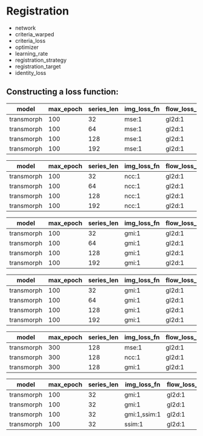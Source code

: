 # Registration

- network
- criteria_warped
- criteria_loss
- optimizer
- learning_rate
- registration_strategy
- registration_target
- identity_loss

## Constructing a loss function:

| model      | max_epoch | series_len | img_loss_fn | flow_loss_fn | target | data_mod |
|------------|-----------|:-----------|-------------|--------------|--------|----------|
| transmorph | 100       | 32         | mse:1       | gl2d:1       | last   | norm     |
| transmorph | 100       | 64         | mse:1       | gl2d:1       | last   | norm     |
| transmorph | 100       | 128        | mse:1       | gl2d:1       | last   | norm     |
| transmorph | 100       | 192        | mse:1       | gl2d:1       | last   | norm     |

| model      | max_epoch | series_len | img_loss_fn | flow_loss_fn | target | data_mod |
|------------|-----------|------------|-------------|--------------|--------|----------|
| transmorph | 100       | 32         | ncc:1       | gl2d:1       | last   | norm     |
| transmorph | 100       | 64         | ncc:1       | gl2d:1       | last   | norm     |
| transmorph | 100       | 128        | ncc:1       | gl2d:1       | last   | norm     |
| transmorph | 100       | 192        | ncc:1       | gl2d:1       | last   | norm     |

| model      | max_epoch | series_len | img_loss_fn | flow_loss_fn | target | data_mod |
|------------|-----------|------------|-------------|--------------|--------|----------|
| transmorph | 100       | 32         | gmi:1       | gl2d:1       | last   | norm     |
| transmorph | 100       | 64         | gmi:1       | gl2d:1       | last   | norm     |
| transmorph | 100       | 128        | gmi:1       | gl2d:1       | last   | norm     |
| transmorph | 100       | 192        | gmi:1       | gl2d:1       | last   | norm     |

| model      | max_epoch | series_len | img_loss_fn | flow_loss_fn | target | data_mod |
|------------|-----------|------------|-------------|--------------|--------|----------|
| transmorph | 100       | 32         | gmi:1       | gl2d:1       | last   | norm     |
| transmorph | 100       | 64         | gmi:1       | gl2d:1       | last   | norm     |
| transmorph | 100       | 128        | gmi:1       | gl2d:1       | last   | norm     |
| transmorph | 100       | 192        | gmi:1       | gl2d:1       | last   | norm     |

| model      | max_epoch | series_len | img_loss_fn | flow_loss_fn | target | data_mod |
|------------|-----------|------------|-------------|--------------|--------|----------|
| transmorph | 300       | 128        | mse:1       | gl2d:1       | last   | norm     |
| transmorph | 300       | 128        | ncc:1       | gl2d:1       | last   | norm     |
| transmorph | 300       | 128        | gmi:1       | gl2d:1       | last   | norm     |

| model      | max_epoch | series_len | img_loss_fn  | flow_loss_fn | target | data_mod |
|------------|-----------|------------|--------------|--------------|--------|----------|
| transmorph | 100       | 32         | gmi:1        | gl2d:1       | last   | norm     |
| transmorph | 100       | 32         | gmi:1        | gl2d:1       | mean   | norm     |
| transmorph | 100       | 32         | gmi:1,ssim:1 | gl2d:1       | last   | norm     |
| transmorph | 100       | 32         | ssim:1       | gl2d:1       | last   | norm     |